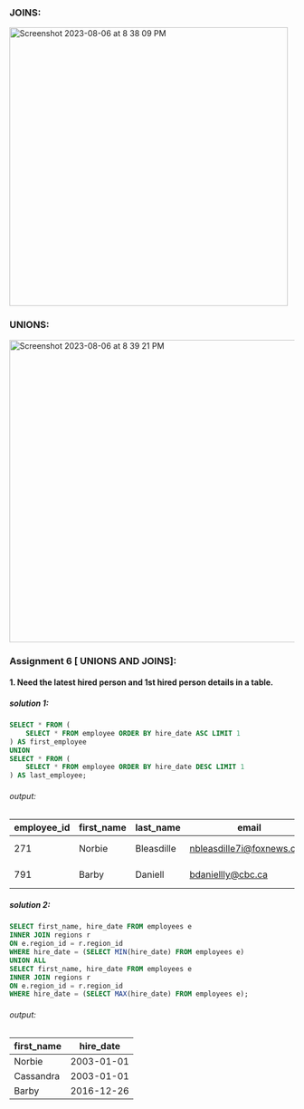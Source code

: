 ### JOINS:

<img width="492" alt="Screenshot 2023-08-06 at 8 38 09 PM" src="https://github.com/Jeru-John/SQL_case_study/assets/141055457/e5be5efd-d38b-4a2e-a3a9-00b538cf3cf0">


### UNIONS:

<img width="534" alt="Screenshot 2023-08-06 at 8 39 21 PM" src="https://github.com/Jeru-John/SQL_case_study/assets/141055457/2b098262-4f8f-4d8e-91c3-2a1737c97063">

<!-- screenshot-7 -->

### Assignment 6 [ UNIONS AND JOINS]: 

#### 1. Need the latest hired person and 1st hired person details in a table.

##### solution 1: 
```sql
SELECT * FROM (
    SELECT * FROM employee ORDER BY hire_date ASC LIMIT 1
) AS first_employee
UNION
SELECT * FROM (
    SELECT * FROM employee ORDER BY hire_date DESC LIMIT 1
) AS last_employee;
```

###### output:
| employee_id | first_name | last_name  | email                        | hire_date  | department | gender | salary | region_id |
|-------------|------------|------------|------------------------------|------------|------------|--------|--------|-----------|
| 271         | Norbie     | Bleasdille | nbleasdille7i@foxnews.com    | 2003-01-01 | First Aid  | M      | 82215  | 6         |
| 791         | Barby      | Daniell    | bdaniellly@cbc.ca            | 2016-12-26 | Clothing   | F      | 164588 |           |

##### solution 2:
```sql
SELECT first_name, hire_date FROM employees e
INNER JOIN regions r
ON e.region_id = r.region_id
WHERE hire_date = (SELECT MIN(hire_date) FROM employees e)
UNION ALL
SELECT first_name, hire_date FROM employees e
INNER JOIN regions r
ON e.region_id = r.region_id
WHERE hire_date = (SELECT MAX(hire_date) FROM employees e);
```

###### output:
| first_name | hire_date  |
|------------|------------|
| Norbie     | 2003-01-01 |
| Cassandra  | 2003-01-01 |
| Barby      | 2016-12-26 |



